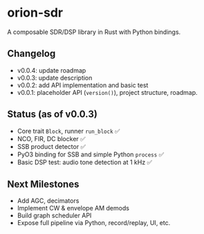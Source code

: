 # orion-sdr

A composable SDR/DSP library in Rust with Python bindings.

## Changelog

- v0.0.4: update roadmap
- v0.0.3: update description
- v0.0.2: add API implementation and basic test
- v0.0.1: placeholder API (`version()`), project structure, roadmap.

## Status (as of v0.0.3)

-  Core trait `Block`, runner `run_block` ✅
-  NCO, FIR, DC blocker ✅
-  SSB product detector ✅
-  PyO3 binding for SSB and simple Python `process` ✅
-  Basic DSP test: audio tone detection at 1 kHz ✅

## Next Milestones

- Add AGC, decimators
- Implement CW & envelope AM demods
- Build graph scheduler API
- Expose full pipeline via Python, record/replay, UI, etc.
